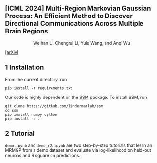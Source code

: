 ## [ICML 2024] Multi-Region Markovian Gaussian Process: An Efficient Method to Discover Directional Communications Across Multiple Brain Regions 

<div align='center' >Weihan Li, Chengrui Li, Yule Wang, and Anqi Wu</div> 

[[arXiv]](https://arxiv.org/abs/2402.02686)

## 1 Installation
From the current directory, run
```
pip install -r requirements.txt
```

Our code is highly dependent on the [SSM](https://github.com/lindermanlab/ssm) package. To install SSM, run
```
git clone https://github.com/lindermanlab/ssm
cd ssm
pip install numpy cython
pip install -e .
```

## 2 Tutorial

`demo.ipynb` and `demo_r2.ipynb` are two step-by-step tutorials that learn an MRMGP from a demo dataset and evaluate via log-likelihood on held-out neurons and R square on predictions.
